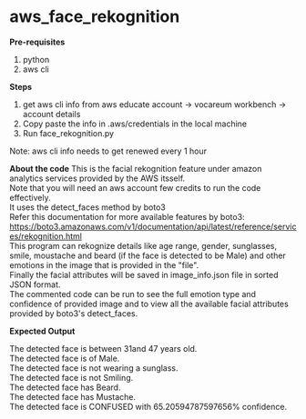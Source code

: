 # aws_face_rekognition
**Pre-requisites**
1. python
2. aws cli

**Steps**
1. get aws cli info from aws educate account -> vocareum workbench -> account details
2. Copy paste the info in .aws/credentials in the local machine
3. Run face_rekognition.py

Note: aws cli info needs to get renewed every 1 hour

**About the code**
This is the facial rekognition feature under amazon analytics services provided by the AWS itsself.  
Note that you will need an aws account few credits to run the code effectively.  
It uses the detect_faces method by boto3  
Refer this documentation for more available features by boto3: https://boto3.amazonaws.com/v1/documentation/api/latest/reference/services/rekognition.html  
This program can rekognize details like age range, gender, sunglasses, smile, moustache and beard (if the face is detected to be Male) and other emotions in the image that is provided in the "file".  
Finally the facial attributes will be saved in image_info.json file in sorted JSON format.  
The commented code can be run to see the full emotion type and confidence of provided image and to view all the available facial attributes provided by boto3's detect_faces.  

**Expected Output**  

The detected face is between 31and 47 years old.  
The detected face is of Male.  
The detected face is not wearing a sunglass.  
The detected face is not Smiling.  
The detected face has Beard.  
The detected face has Mustache.  
The detected face is CONFUSED with 65.20594787597656% confidence.  

